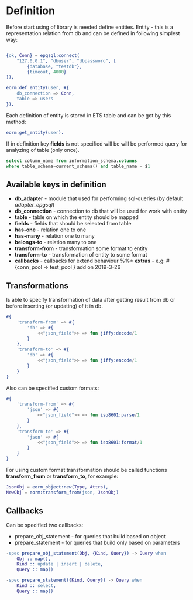 
# Definition

Before start using of library is needed define entities. Entity - this is a
representation relation from db and can be defined in following simplest way:

```erlang

{ok, Conn} = epgsql:connect(
    "127.0.0.1", "dbuser", "dbpassword", [
        {database, "testdb"},
        {timeout, 4000}
]),

eorm:def_entity(user, #{
    db_connection => Conn,
    table => users
}).
```

Each definition of entity is stored in ETS table and can be got by this method:

```erlang
eorm:get_entity(user).
```

If in definition key **fields** is not specified will be will be performed query for
analyzing of table (only once).

```sql
select column_name from information_schema.columns
where table_schema=current_schema() and table_name = $1
```

## Available keys in definition

 * **db_adapter** - module that used for performing sql-queries (by default *adapter_epgsql*)
 * **db_connection** - connection to db that will be used for work with entity
 * **table** - table on which the entity should be mapped
 * **fields** - fields that should be selected from table
 * **has-one** - relation one to one
 * **has-many** - relation one to many
 * **belongs-to** - relation many to one
 * **transform-from** - transformation some format to entity
 * **transform-to** - transformation of entity to some format
 * **callbacks** - callbacks for extend behaviour
 %%* **extras** -  e.g: #{conn_pool => test_pool } add on 2019-3-26 

## Transformations

Is able to specify transformation of data after getting result from db or before
inserting (or updating) of it in db.

```erlang
#{
    'transform-from' => #{
        'db' => #{
            <<"json_field">> => fun jiffy:decode/1
        }
    },
    'transform-to' => #{
        'db' => #{
            <<"json_field">> => fun jiffy:encode/1
        }
    }
}
```

Also can be specified custom formats:

```erlang
#{
    'transform-from' => #{
        'json' => #{
            <<"json_field">> => fun iso8601:parse/1
        }
    },
    'transform-to' => #{
        'json' => #{
            <<"json_field">> => fun iso8601:format/1
        }
    }
}
```

For using custom format transformation should be called functions **transform_from** or
**transform_to**, for example:

```erlang
JsonObj = eorm_object:new(Type, Attrs),
NewObj = eorm:transform_from(json, JsonObj)
```

## Callbacks

Can be specified two callbacks:

 * prepare_obj_statement - for queries that build based on object
 * prepare_statement - for queries that build only based on parameters

```erlang
-spec prepare_obj_statement(Obj, {Kind, Query}) -> Query when
    Obj :: map(),
    Kind :: update | insert | delete,
    Query :: map()
```

```erlang
-spec prepare_statement({Kind, Query}) -> Query when
    Kind :: select,
    Query :: map()
```
